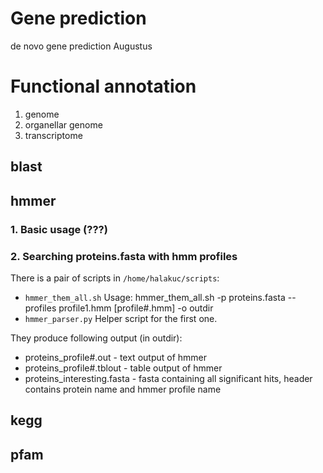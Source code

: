 # Gene  prediction  

de novo gene prediction Augustus  


# Functional annotation  

1. genome
2. organellar genome
3. transcriptome

## blast  

## hmmer  
### 1. Basic usage (???)
### 2. Searching proteins.fasta with hmm profiles
There is a pair of scripts in `/home/halakuc/scripts`:
* `hmmer_them_all.sh`
Usage: hmmer_them_all.sh -p proteins.fasta --profiles profile1.hmm \[profile#.hmm\] -o outdir
* `hmmer_parser.py`
Helper script for the first one.

They produce following output (in outdir):
* proteins_profile#.out - text output of hmmer
* proteins_profile#.tblout - table output of hmmer
* proteins_interesting.fasta - fasta containing all significant hits, header contains protein name and hmmer profile name

## kegg  

## pfam  


